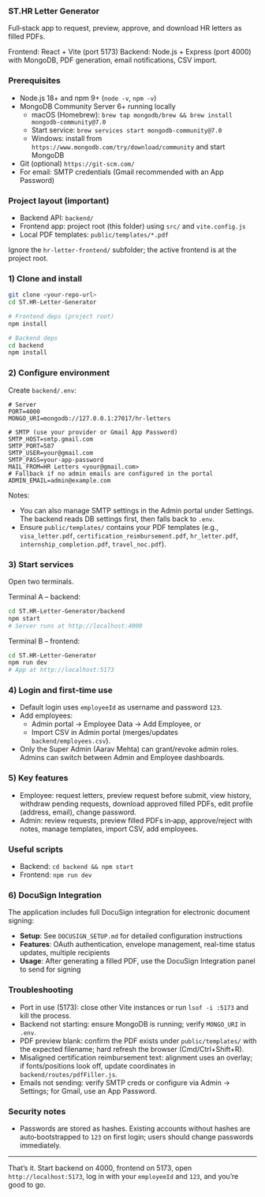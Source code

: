 ### ST.HR Letter Generator

Full‑stack app to request, preview, approve, and download HR letters as filled PDFs.

Frontend: React + Vite (port 5173)
Backend: Node.js + Express (port 4000) with MongoDB, PDF generation, email notifications, CSV import.

### Prerequisites

- Node.js 18+ and npm 9+ (`node -v`, `npm -v`)
- MongoDB Community Server 6+ running locally
  - macOS (Homebrew): `brew tap mongodb/brew && brew install mongodb-community@7.0`
  - Start service: `brew services start mongodb-community@7.0`
  - Windows: install from `https://www.mongodb.com/try/download/community` and start MongoDB
- Git (optional) `https://git-scm.com/`
- For email: SMTP credentials (Gmail recommended with an App Password)

### Project layout (important)

- Backend API: `backend/`
- Frontend app: project root (this folder) using `src/` and `vite.config.js`
- Local PDF templates: `public/templates/*.pdf`

Ignore the `hr-letter-frontend/` subfolder; the active frontend is at the project root.

### 1) Clone and install

```bash
git clone <your-repo-url>
cd ST.HR-Letter-Generator

# Frontend deps (project root)
npm install

# Backend deps
cd backend
npm install
```

### 2) Configure environment

Create `backend/.env`:

```env
# Server
PORT=4000
MONGO_URI=mongodb://127.0.0.1:27017/hr-letters

# SMTP (use your provider or Gmail App Password)
SMTP_HOST=smtp.gmail.com
SMTP_PORT=587
SMTP_USER=your@gmail.com
SMTP_PASS=your-app-password
MAIL_FROM=HR Letters <your@gmail.com>
# Fallback if no admin emails are configured in the portal
ADMIN_EMAIL=admin@example.com
```

Notes:
- You can also manage SMTP settings in the Admin portal under Settings. The backend reads DB settings first, then falls back to `.env`.
- Ensure `public/templates/` contains your PDF templates (e.g., `visa_letter.pdf`, `certification_reimbursement.pdf`, `hr_letter.pdf`, `internship_completion.pdf`, `travel_noc.pdf`).

### 3) Start services

Open two terminals.

Terminal A – backend:
```bash
cd ST.HR-Letter-Generator/backend
npm start
# Server runs at http://localhost:4000
```

Terminal B – frontend:
```bash
cd ST.HR-Letter-Generator
npm run dev
# App at http://localhost:5173
```

### 4) Login and first‑time use

- Default login uses `employeeId` as username and password `123`.
- Add employees:
  - Admin portal → Employee Data → Add Employee, or
  - Import CSV in Admin portal (merges/updates `backend/employees.csv`).
- Only the Super Admin (Aarav Mehta) can grant/revoke admin roles. Admins can switch between Admin and Employee dashboards.

### 5) Key features

- Employee: request letters, preview request before submit, view history, withdraw pending requests, download approved filled PDFs, edit profile (address, email), change password.
- Admin: review requests, preview filled PDFs in‑app, approve/reject with notes, manage templates, import CSV, add employees.




### Useful scripts

- Backend: `cd backend && npm start`
- Frontend: `npm run dev`

### 6) DocuSign Integration

The application includes full DocuSign integration for electronic document signing:

- **Setup**: See `DOCUSIGN_SETUP.md` for detailed configuration instructions
- **Features**: OAuth authentication, envelope management, real-time status updates, multiple recipients
- **Usage**: After generating a filled PDF, use the DocuSign Integration panel to send for signing

### Troubleshooting

- Port in use (5173): close other Vite instances or run `lsof -i :5173` and kill the process.
- Backend not starting: ensure MongoDB is running; verify `MONGO_URI` in `.env`.
- PDF preview blank: confirm the PDF exists under `public/templates/` with the expected filename; hard refresh the browser (Cmd/Ctrl+Shift+R).
- Misaligned certification reimbursement text: alignment uses an overlay; if fonts/positions look off, update coordinates in `backend/routes/pdfFiller.js`.
- Emails not sending: verify SMTP creds or configure via Admin → Settings; for Gmail, use an App Password.

### Security notes

- Passwords are stored as hashes. Existing accounts without hashes are auto‑bootstrapped to `123` on first login; users should change passwords immediately.

---

That’s it. Start backend on 4000, frontend on 5173, open `http://localhost:5173`, log in with your `employeeId` and `123`, and you’re good to go.

